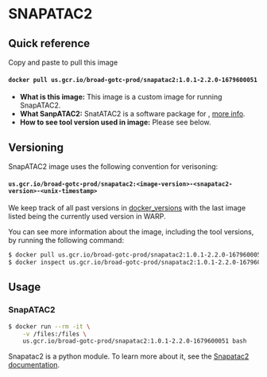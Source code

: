 # SNAPATAC2

## Quick reference

Copy and paste to pull this image

#### `docker pull us.gcr.io/broad-gotc-prod/snapatac2:1.0.1-2.2.0-1679600051`


- __What is this image:__ This image is a custom image for running SnapATAC2.
- __What SanpATAC2:__ SnatATAC2 is a software package for , [more info](). 
- __How to see tool version used in image:__ Please see below.

## Versioning

SnapATAC2 image uses the following convention for verisoning:

#### `us.gcr.io/broad-gotc-prod/snapatac2:<image-version>-<snapatac2-version>-<unix-timestamp>` 

We keep track of all past versions in [docker_versions](docker_versions.tsv) with the last image listed being the currently used version in WARP.

You can see more information about the image, including the tool versions, by running the following command:

```bash
$ docker pull us.gcr.io/broad-gotc-prod/snapatac2:1.0.1-2.2.0-1679600051
$ docker inspect us.gcr.io/broad-gotc-prod/snapatac2:1.0.1-2.2.0-1679600051
```

## Usage

### SnapATAC2 

```bash
$ docker run --rm -it \
    -v /files:/files \
    us.gcr.io/broad-gotc-prod/snapatac2:1.0.1-2.2.0-1679600051 bash
```
Snapatac2 is a python module. To learn more about it, see the [Snapatac2 documentation](https://kzhang.org/SnapATAC2/). 